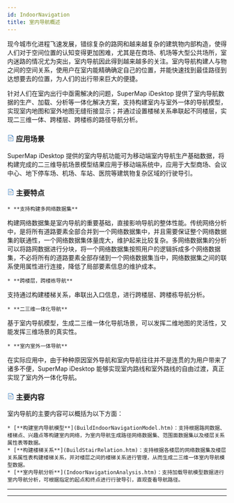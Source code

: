 ```yaml
---
id: IndoorNavigation
title: 室内导航概述
---
```

现今城市化进程飞速发展，错综复杂的路网和越来越复杂的建筑物内部构造，使得人们对于空间位置的认知变得更加困难，尤其是在商场、机场等大型公共场所，室内迷路的情况尤为突出，室内导航因此得到越来越多的关注。室内导航构建人与物之间的空间关系，使用户在室内能精确确定自己的位置，并能快速找到最佳路径到达想要去的位置，为人们的出行带来巨大的便捷。

针对人们在室内出行中亟需解决的问题，SuperMap iDesktop
提供了室内导航数据的生产、加载、分析等一体化解决方案，支持构建室内与室外一体的导航模型，实现室内地图和室外地图无缝衔接显示；并通过设置楼梯关系串联起不同楼层，实现二三维一体、跨楼层、跨楼栋的路径导航分析。

### ![](../../img/read.gif) 应用场景

SuperMap iDesktop
提供的室内导航功能可为移动端室内导航生产基础数据，将构建完成的二三维导航场景模型结果应用于移动端系统中，应用于大型商场、会议中心、地下停车场、机场、车站、医院等建筑物复杂区域的行驶导引。

### ![](../../img/read.gif) 主要特点

    * **支持构建多网络数据集**

构建网络数据集是室内导航的重要基础，直接影响导航的整体性能。传统网络分析中，是将所有道路要素全部合并到一个网络数据集中，并且需要保证整个网络数据集的联通性，一个网络数据集体量庞大，维护起来比较复杂。多网络数据集的分析可以将路网数据进行分块，将一个网络数据集按照用户的逻辑拆成多个网络数据集，不必将所有的道路要素全部存储到一个网络数据集当中，网络数据集之间的联系使用属性进行连接，降低了局部要素信息的维护成本。

    * **跨楼层，跨楼栋导航**

支持通过构建楼梯关系，串联出入口信息，进行跨楼层、跨楼栋导航分析。

    * **二三维一体化导航**

基于室内导航模型，生成二三维一体化导航场景，可以发挥二维地图的灵活性，又能发挥三维场景的真实性。

    * **室内室外一体导航**

在实际应用中，由于种种原因室外导航和室内导航往往并不是连贯的为用户带来了诸多不便，SuperMap iDesktop
能够实现室内路线和室外路线的自由过渡，真正实现了室内外一体化导航。

### ![](../../img/read.gif) 主要内容

室内导航的主要内容可以概括为以下方面：

    * [**构建室内导航模型**](BuildIndoorNavigationModel.htm)：支持根据路网数据、楼梯点、兴趣点等构建室内网络，为室内导航生成路径网络数据集、范围面数据集以及楼层关系属性表等数据。
    * [**构建楼梯关系**](BuildStairRelation.htm)：支持根据各楼层的网络数据集及楼层关系属性表构建楼梯关系，并对楼层之间的楼梯关系进行管理，从而生成二三维一体室内导航模型数据。
    * [**室内导航分析**](IndoorNavigationAnalysis.htm)：支持加载导航模型数据进行室内导航分析，可根据指定的起点和终点进行行驶导引，直观查看导航路径。
  

* * *

[](http://www.supermap.com)  
  
---

